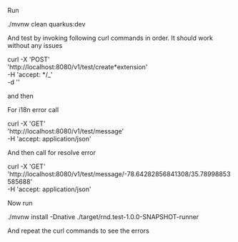Run

./mvnw clean quarkus:dev

And test by invoking following curl commands in order. It should work without any issues

curl -X 'POST' \
 'http://localhost:8080/v1/test/create*extension' \
 -H 'accept: */\_' \
 -d ''

and then

For i18n error call

curl -X 'GET' \
 'http://localhost:8080/v1/test/message' \
 -H 'accept: application/json'

And then call for resolve error

curl -X 'GET' \
 'http://localhost:8080/v1/test/message/-78.64282856841308/35.78998853585688' \
 -H 'accept: application/json'

Now run

./mvnw install -Dnative
./target/rnd.test-1.0.0-SNAPSHOT-runner

And repeat the curl commands to see the errors
